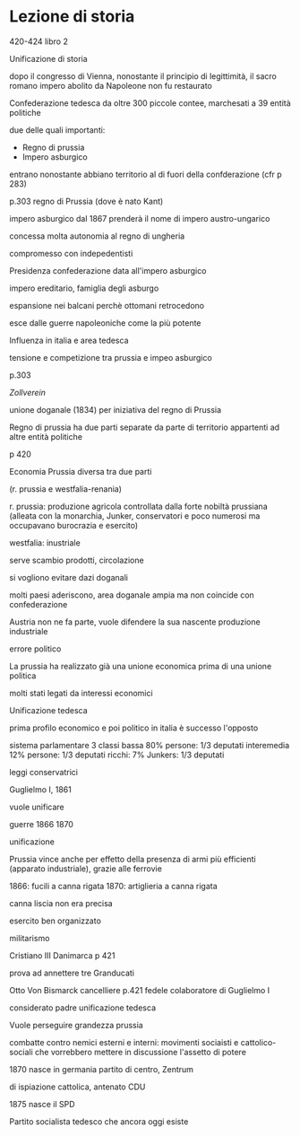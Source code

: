 # Lezione di storia

420-424 libro 2

Unificazione di storia

dopo il congresso di Vienna, nonostante il principio di legittimità, il sacro romano impero abolito da Napoleone non fu restaurato

Confederazione tedesca
da oltre 300 piccole contee, marchesati a 39 entità politiche

due delle quali importanti:
* Regno di prussia
* Impero asburgico

entrano nonostante abbiano territorio al di fuori della confderazione (cfr p 283)

p.303 regno di Prussia (dove è nato Kant)

impero asburgico dal 1867 prenderà il nome di impero austro-ungarico

concessa molta autonomia al regno di ungheria

compromesso con indepedentisti

Presidenza confederazione data all'impero asburgico

impero ereditario, famiglia degli asburgo

espansione nei balcani perchè ottomani retrocedono

esce dalle guerre napoleoniche come la più potente

Influenza in italia e area tedesca


tensione e competizione tra prussia e impeo asburgico

p.303

_Zollverein_

unione doganale (1834) per iniziativa del regno di Prussia

Regno di prussia ha due parti separate da parte di territorio appartenti ad altre entità politiche

p 420

Economia Prussia diversa tra due parti

(r. prussia e westfalia-renania)

r. prussia: produzione agricola controllata dalla forte nobiltà prussiana  (alleata con la monarchia, Junker, conservatori e poco numerosi ma occupavano burocrazia e esercito)

westfalia: inustriale

serve scambio prodotti, circolazione

si vogliono evitare dazi doganali

molti paesi aderiscono, area doganale ampia ma non coincide con confederazione

Austria non ne fa parte, vuole difendere la sua nascente produzione industriale


errore politico

La prussia ha realizzato già una unione economica prima di una unione politica
 
molti stati legati da interessi economici

Unificazione tedesca

prima profilo economico e poi politico
in italia è successo l'opposto



sistema parlamentare 
3 classi
bassa 80% persone: 1/3 deputati
interemedia 12% persone: 1/3 deputati
ricchi: 7% Junkers: 1/3 deputati

leggi conservatrici


Guglielmo I, 1861 

vuole unificare

guerre 1866 1870

unificazione

Prussia vince anche per effetto della presenza di armi più efficienti (apparato industriale), grazie alle ferrovie

1866: fucili a canna rigata
1870: artiglieria a canna rigata

canna liscia non era precisa

esercito ben organizzato

militarismo

Cristiano III Danimarca p 421

prova ad annettere tre Granducati

Otto Von Bismarck cancelliere
p.421
fedele colaboratore di Guglielmo I

considerato padre unificazione tedesca

Vuole perseguire grandezza prussia

combatte contro nemici esterni e interni:
movimenti sociaisti e cattolico-sociali che vorrebbero mettere in discussione l'assetto di potere

1870 nasce in germania partito di centro, Zentrum

di ispiazione cattolica, antenato CDU

1875 nasce il SPD

Partito socialista tedesco che ancora oggi esiste



<!--stackedit_data:
eyJoaXN0b3J5IjpbLTg2MDAxNjI4NCwtMzM1OTA4ODE1LC0yMD
M0NjQ0NjIzLDEwMTUzODE3MDRdfQ==
-->